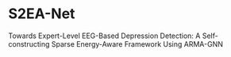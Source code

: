 # S2EA-Net
Towards Expert-Level EEG-Based Depression Detection: A Self-constructing Sparse Energy-Aware Framework Using ARMA-GNN
